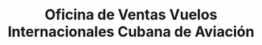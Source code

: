 ---
title: "Oficina de Ventas Vuelos Internacionales Cubana de Aviación"
url: /la-habana/oficina-de-ventas-vuelos-internacionales-cubana-de-aviacion/
shop: agencia de viajes
---